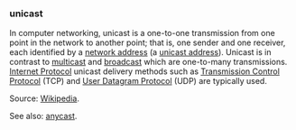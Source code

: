 ### unicast

<p class="c8"><span>In </span><span>computer networking</span><span>, unicast is a </span><span>one-to-one transmission</span><span>&nbsp;from one point in the network to another point; that is, one sender and one receiver, each identified by a </span><span class="c2"><a class="c3" href="#h.v9gosdu5b7z5">network address</a></span><span>&nbsp;(a </span><span class="c2"><a class="c3" href="#h.2p49ftuui3ug">unicast address</a></span><span>). </span><span>Unicast is in contrast to </span><span class="c2"><a class="c3" href="#h.nopxfdr8qtr6">multicast</a></span><span>&nbsp;and </span><span class="c2"><a class="c3" href="#h.s1uti8f9ufsv">broadcast</a></span><span>&nbsp;which are one-to-many transmissions. </span><span class="c2"><a class="c3" href="#h.jmao5ngtvqnm">Internet Protocol</a></span><span>&nbsp;unicast delivery methods such as </span><span class="c2"><a class="c3" href="#h.4wb0yz8sizvi">Transmission Control Protocol</a></span><span>&nbsp;(TCP) and </span><span class="c2"><a class="c3" href="#h.di36optpv6sl">User Datagram Protocol</a></span><span class="c0">&nbsp;(UDP) are typically used.</span></p><p class="c8"><span>Source: </span><span class="c2"><a class="c3" href="https://www.google.com/url?q=https://en.wikipedia.org/wiki/Unicast&amp;sa=D&amp;source=editors&amp;ust=1706779842902709&amp;usg=AOvVaw38QHgM3mhzl4vyZmjtbS3F">Wikipedia</a></span><span class="c0">.</span></p><p class="c8"><span>See also: </span><span class="c2"><a class="c3" href="#h.adr8osyk2zcx">anycast</a></span><span class="c0">.</span></p>